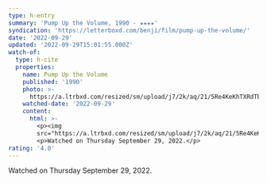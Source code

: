 ```yaml
---
type: h-entry
summary: 'Pump Up the Volume, 1990 - ★★★★'
syndication: 'https://letterboxd.com/benji/film/pump-up-the-volume/'
date: '2022-09-29'
updated: '2022-09-29T15:01:55.000Z'
watch-of:
  type: h-cite
  properties:
    name: Pump Up the Volume
    published: '1990'
    photo: >-
      https://a.ltrbxd.com/resized/sm/upload/j7/2k/aq/21/5Re4KeKhTXRdTb52R31zNisGwqc-0-600-0-900-crop.jpg?v=46a71c3f77
    watched-date: '2022-09-29'
    content:
      html: >-
        <p><img
        src="https://a.ltrbxd.com/resized/sm/upload/j7/2k/aq/21/5Re4KeKhTXRdTb52R31zNisGwqc-0-600-0-900-crop.jpg?v=46a71c3f77"/></p>
        <p>Watched on Thursday September 29, 2022.</p>
rating: '4.0'
---
```

Watched on Thursday September 29, 2022.
